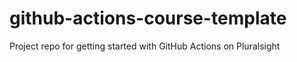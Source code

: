 # github-actions-course-template
Project repo for getting started with GitHub Actions on Pluralsight
